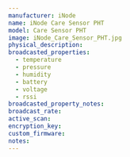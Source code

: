 ```yaml
---
manufacturer: iNode
name: iNode Care Sensor PHT
model: Care Sensor PHT
image: iNode_Care_Sensor_PHT.jpg
physical_description:
broadcasted_properties:
  - temperature
  - pressure
  - humidity
  - battery
  - voltage
  - rssi
broadcasted_property_notes:
broadcast_rate:
active_scan:
encryption_key:
custom_firmware:
notes:
---
```

